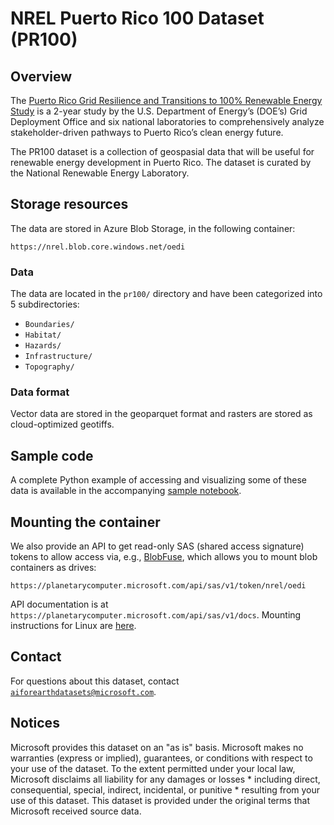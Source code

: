 # NREL Puerto Rico 100 Dataset (PR100)


## Overview

The [Puerto Rico Grid Resilience and Transitions to 100% Renewable Energy Study](https://www.energy.gov/gdo/puerto-rico-grid-resilience-and-transitions-100-renewable-energy-study-pr100) is a 2-year study by the U.S. Department of Energy’s (DOE’s) Grid Deployment Office and six national laboratories to comprehensively analyze stakeholder-driven pathways to Puerto Rico’s clean energy future.

The PR100 dataset is a collection of geospasial data that will be useful for renewable energy development in Puerto Rico. The dataset is curated by the National Renewable Energy Laboratory.


## Storage resources

The data are stored in Azure Blob Storage, in the following container:

`https://nrel.blob.core.windows.net/oedi`


### Data

The data are located in the `pr100/` directory and have been categorized into 5 subdirectories:

- `Boundaries/`
- `Habitat/`
- `Hazards/`
- `Infrastructure/`
- `Topography/`


### Data format

Vector data are stored in the geoparquet format and rasters are stored as cloud-optimized geotiffs.


## Sample code

A complete Python example of accessing and visualizing some of these data is available in the accompanying [sample notebook](https://nbviewer.jupyter.org/github/microsoft/AIforEarthDataSets/blob/main/data/PR100.ipynb).


## Mounting the container

We also provide an API to get read-only SAS (shared access signature) tokens to allow access via, e.g., [BlobFuse](https://github.com/Azure/azure-storage-fuse), which allows you to mount blob containers as drives:

`https://planetarycomputer.microsoft.com/api/sas/v1/token/nrel/oedi`

API documentation is at `https://planetarycomputer.microsoft.com/api/sas/v1/docs`.
Mounting instructions for Linux are [here](https://docs.microsoft.com/en-us/azure/storage/blobs/storage-how-to-mount-container-linux).


## Contact

For questions about this dataset, contact [`aiforearthdatasets@microsoft.com`](mailto:aiforearthdatasets@microsoft.com?subject=oedi%20question).


## Notices

Microsoft provides this dataset on an "as is" basis.  Microsoft makes no warranties (express or implied), guarantees, or conditions with respect to your use of the dataset.  To the extent permitted under your local law, Microsoft disclaims all liability for any damages or losses * including direct, consequential, special, indirect, incidental, or punitive * resulting from your use of this dataset.  This dataset is provided under the original terms that Microsoft received source data.